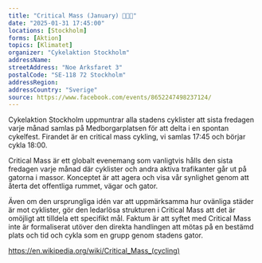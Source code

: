 ```yaml
---
title: "Critical Mass (January) 🧤🧣🙌"
date: "2025-01-31 17:45:00"
locations: [Stockholm]
forms: [Aktion]
topics: [Klimatet]
organizer: "Cykelaktion Stockholm"
addressName: 
streetAddress: "Noe Arksfaret 3"
postalCode: "SE-118 72 Stockholm"
addressRegion:
addressCountry: "Sverige"
source: https://www.facebook.com/events/8652247498237124/
---
```

Cykelaktion Stockholm uppmuntrar alla stadens cyklister att sista fredagen varje månad samlas på Medborgarplatsen för att delta i en spontan cykelfest. Firandet är en critical mass cykling, vi samlas 17:45 och börjar cykla 18:00.

Critical Mass är ett globalt evenemang som vanligtvis hålls den sista fredagen varje månad där cyklister och andra aktiva trafikanter går ut på gatorna i massor. Konceptet är att agera och visa vår synlighet genom att återta det offentliga rummet, vägar och gator.

Även om den ursprungliga idén var att uppmärksamma hur ovänliga städer är mot cyklister, gör den ledarlösa strukturen i Critical Mass att det är omöjligt att tilldela ett specifikt mål. Faktum är att syftet med Critical Mass inte är formaliserat utöver den direkta handlingen att mötas på en bestämd plats och tid och cykla som en grupp genom stadens gator.

https://en.wikipedia.org/wiki/Critical_Mass_(cycling)
